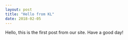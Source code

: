 ```yaml
---
layout: post
title: "Hello from KL"
date: 2018-02-05
---
```


Hello,
this is the first post from our site.
Have a good day!

